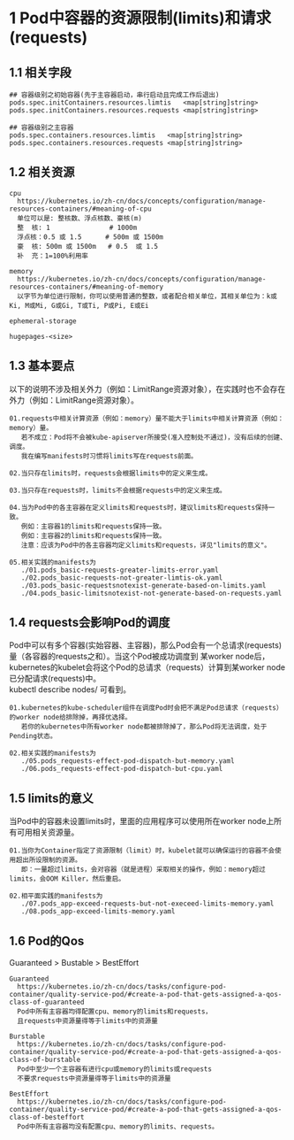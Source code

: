 # 1 Pod中容器的资源限制(limits)和请求(requests)
## 1.1 相关字段
```
## 容器级别之初始容器(先于主容器启动，串行启动且完成工作后退出)
pods.spec.initContainers.resources.limtis   <map[string]string>
pods.spec.initContainers.resources.requests <map[string]string>

## 容器级别之主容器
pods.spec.containers.resources.limtis   <map[string]string>
pods.spec.containers.resources.requests <map[string]string>
```

## 1.2 相关资源
```
cpu
  https://kubernetes.io/zh-cn/docs/concepts/configuration/manage-resources-containers/#meaning-of-cpu
  单位可以是: 整核数、浮点核数、豪核(m)
  整  核: 1               # 1000m
  浮点核：0.5 或 1.5      # 500m 或 1500m
  豪  核: 500m 或 1500m   # 0.5  或 1.5
  补  充：1=100%利用率

memory
  https://kubernetes.io/zh-cn/docs/concepts/configuration/manage-resources-containers/#meaning-of-memory
  以字节为单位进行限制，你可以使用普通的整数，或者配合相关单位，其相关单位为：k或Ki, M或Mi, G或Gi, T或Ti, P或Pi, E或Ei

ephemeral-storage

hugepages-<size>
```

## 1.3 基本要点
以下的说明不涉及相关外力（例如：LimitRange资源对象），在实践时也不会存在外力（例如：LimitRange资源对象）。
```
01.requests中相关计算资源（例如：memory）量不能大于limits中相关计算资源（例如：memory）量。
   若不成立：Pod将不会被kube-apiserver所接受(准入控制处不通过)，没有后续的创建、调度。
   我在编写manifests时习惯将limits写在requests前面。

02.当只存在limits时，requests会根据limits中的定义来生成。

03.当只存在requests时，limits不会根据requests中的定义来生成。

04.当为Pod中的各主容器在定义limits和requests时，建议limits和requests保持一致。
   例如：主容器1的limits和requests保持一致。
   例如：主容器2的limits和requests保持一致。
   注意：应该为Pod中的各主容器均定义limits和requests，详见"limits的意义"。

05.相关实践的manifests为
   ./01.pods_basic-requests-greater-limits-error.yaml
   ./02.pods_basic-requests-not-greater-limtis-ok.yaml
   ./03.pods_basic-requestsnotexist-generate-based-on-limits.yaml
   ./04.pods_basic-limitsnotexist-not-generate-based-on-requests.yaml
```

## 1.4 requests会影响Pod的调度
Pod中可以有多个容器(实始容器、主容器)，那么Pod会有一个总请求(requests)量（各容器的requests之和）。当这个Pod被成功调度到
某worker node后，kubernetes的kubelet会将这个Pod的总请求（requests）计算到某worker node已分配请求(requests)中。  
kubectl describe nodes/<NodeName> 可看到。
```
01.kubernetes的kube-scheduler组件在调度Pod时会把不满足Pod总请求（requests）的worker node给排除掉，再择优选择。
   若你的kubernetes中所有worker node都被排除掉了，那么Pod将无法调度，处于Pending状态。

02.相关实践的manifests为
   ./05.pods_requests-effect-pod-dispatch-but-memory.yaml
   ./06.pods_requests-effect-pod-dispatch-but-cpu.yaml
```

## 1.5 limits的意义
当Pod中的容器未设置limits时，里面的应用程序可以使用所在worker node上所有可用相关资源量。
```
01.当你为Container指定了资源限制（limit）时，kubelet就可以确保运行的容器不会使用超出所设限制的资源。
   即：一量超过limits，会对容器（就是进程）采取相关的操作，例如：memory超过limits，会OOM Killer，然后重启。

02.相平面实践的manifests为
   ./07.pods_app-exceed-requests-but-not-execeed-limits-memory.yaml
   ./08.pods_app-exceed-limits-memory.yaml
```

## 1.6 Pod的Qos 
Guaranteed > Bustable > BestEffort
```
Guaranteed
  https://kubernetes.io/zh-cn/docs/tasks/configure-pod-container/quality-service-pod/#create-a-pod-that-gets-assigned-a-qos-class-of-guaranteed
  Pod中所有主容器均得配置cpu、memory的limits和requests，
  且requests中资源量得等于limits中的资源量

Burstable
  https://kubernetes.io/zh-cn/docs/tasks/configure-pod-container/quality-service-pod/#create-a-pod-that-gets-assigned-a-qos-class-of-burstable
  Pod中至少一个主容器有进行cpu或memory的limits或requests
  不要求requests中资源量得等于limits中的资源量

BestEffort
  https://kubernetes.io/zh-cn/docs/tasks/configure-pod-container/quality-service-pod/#create-a-pod-that-gets-assigned-a-qos-class-of-besteffort
  Pod中所有主容器均没有配置cpu、memory的limits、requests。
```
